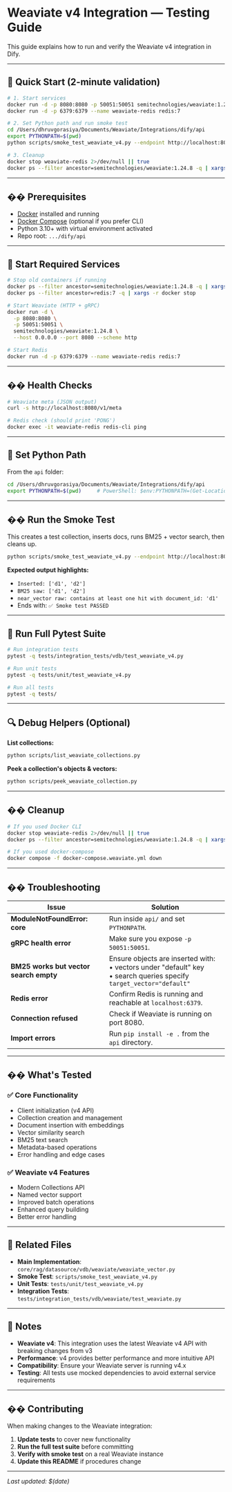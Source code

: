 # Weaviate v4 Integration — Testing Guide

This guide explains how to run and verify the Weaviate v4 integration in Dify.

---

## 🚀 Quick Start (2-minute validation)

```bash
# 1. Start services
docker run -d -p 8080:8080 -p 50051:50051 semitechnologies/weaviate:1.24.8 --host 0.0.0.0 --port 8080 --scheme http
docker run -d -p 6379:6379 --name weaviate-redis redis:7

# 2. Set Python path and run smoke test
cd /Users/dhruvgorasiya/Documents/Weaviate/Integrations/dify/api
export PYTHONPATH=$(pwd)
python scripts/smoke_test_weaviate_v4.py --endpoint http://localhost:8080 --dim 8

# 3. Cleanup
docker stop weaviate-redis 2>/dev/null || true
docker ps --filter ancestor=semitechnologies/weaviate:1.24.8 -q | xargs -r docker stop
```

---

## �� Prerequisites

- [Docker](https://docs.docker.com/get-docker/) installed and running
- [Docker Compose](https://docs.docker.com/compose/install/) (optional if you prefer CLI)
- Python 3.10+ with virtual environment activated
- Repo root: `.../dify/api`

---

## 🔧 Start Required Services

```bash
# Stop old containers if running
docker ps --filter ancestor=semitechnologies/weaviate:1.24.8 -q | xargs -r docker stop
docker ps --filter ancestor=redis:7 -q | xargs -r docker stop

# Start Weaviate (HTTP + gRPC)
docker run -d \
  -p 8080:8080 \
  -p 50051:50051 \
  semitechnologies/weaviate:1.24.8 \
  --host 0.0.0.0 --port 8080 --scheme http

# Start Redis
docker run -d -p 6379:6379 --name weaviate-redis redis:7
```
---

## �� Health Checks

```bash
# Weaviate meta (JSON output)
curl -s http://localhost:8080/v1/meta

# Redis check (should print 'PONG')
docker exec -it weaviate-redis redis-cli ping
```

---

## 🐍 Set Python Path

From the `api` folder:

```bash
cd /Users/dhruvgorasiya/Documents/Weaviate/Integrations/dify/api
export PYTHONPATH=$(pwd)     # PowerShell: $env:PYTHONPATH=(Get-Location)
```

---

## �� Run the Smoke Test

This creates a test collection, inserts docs, runs BM25 + vector search, then cleans up.

```bash
python scripts/smoke_test_weaviate_v4.py --endpoint http://localhost:8080 --dim 8
```

**Expected output highlights:**
- `Inserted: ['d1', 'd2']`
- `BM25 saw: ['d1', 'd2']`
- `near_vector raw: contains at least one hit with document_id: 'd1'`
- Ends with: `✅ Smoke test PASSED`

---

## 🧪 Run Full Pytest Suite

```bash
# Run integration tests
pytest -q tests/integration_tests/vdb/test_weaviate_v4.py

# Run unit tests
pytest -q tests/unit/test_weaviate_v4.py

# Run all tests
pytest -q tests/
```

---

## 🔍 Debug Helpers (Optional)

**List collections:**
```bash
python scripts/list_weaviate_collections.py
```

**Peek a collection's objects & vectors:**
```bash
python scripts/peek_weaviate_collection.py
```

---

## �� Cleanup

```bash
# If you used Docker CLI
docker stop weaviate-redis 2>/dev/null || true
docker ps --filter ancestor=semitechnologies/weaviate:1.24.8 -q | xargs -r docker stop

# If you used docker-compose
docker compose -f docker-compose.weaviate.yml down
```

---

## �� Troubleshooting

| Issue | Solution |
|-------|----------|
| **ModuleNotFoundError: core** | Run inside `api/` and set `PYTHONPATH`. |
| **gRPC health error** | Make sure you expose `-p 50051:50051`. |
| **BM25 works but vector search empty** | Ensure objects are inserted with:<br>• vectors under "default" key<br>• search queries specify `target_vector="default"` |
| **Redis error** | Confirm Redis is running and reachable at `localhost:6379`. |
| **Connection refused** | Check if Weaviate is running on port 8080. |
| **Import errors** | Run `pip install -e .` from the `api` directory. |

---

## �� What's Tested

### ✅ Core Functionality
- Client initialization (v4 API)
- Collection creation and management
- Document insertion with embeddings
- Vector similarity search
- BM25 text search
- Metadata-based operations
- Error handling and edge cases

### ✅ Weaviate v4 Features
- Modern Collections API
- Named vector support
- Improved batch operations
- Enhanced query building
- Better error handling

---

## 🔗 Related Files

- **Main Implementation**: `core/rag/datasource/vdb/weaviate/weaviate_vector.py`
- **Smoke Test**: `scripts/smoke_test_weaviate_v4.py`
- **Unit Tests**: `tests/unit/test_weaviate_v4.py`
- **Integration Tests**: `tests/integration_tests/vdb/weaviate/test_weaviate.py`

---

## 📝 Notes

- **Weaviate v4**: This integration uses the latest Weaviate v4 API with breaking changes from v3
- **Performance**: v4 provides better performance and more intuitive API
- **Compatibility**: Ensure your Weaviate server is running v4.x
- **Testing**: All tests use mocked dependencies to avoid external service requirements

---

## �� Contributing

When making changes to the Weaviate integration:

1. **Update tests** to cover new functionality
2. **Run the full test suite** before committing
3. **Verify with smoke test** on a real Weaviate instance
4. **Update this README** if procedures change

---

*Last updated: $(date)*
